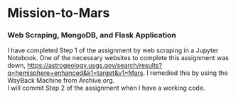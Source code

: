 # Mission-to-Mars
### Web Scraping, MongoDB, and Flask Application
I have completed Step 1 of the assignment by web scraping in a Jupyter Notebook. One of the necessary websites to complete this assignment was down, https://astrogeology.usgs.gov/search/results?q=hemisphere+enhanced&k1=target&v1=Mars. I remedied this by using the WayBack Machine from Archive.org.  
I will commit Step 2 of the assignment when I have a working code. 

